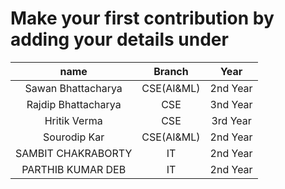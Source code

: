 # Make your first contribution by adding your details under
| name | Branch | Year|
|:---:|:---:|:---:|
| Sawan Bhattacharya | CSE(AI&ML) | 2nd Year| 
| Rajdip Bhattacharya | CSE | 3nd Year|
| Hritik Verma | CSE | 3rd Year |
| Sourodip Kar|  CSE(AI&ML) | 2nd Year|
| SAMBIT CHAKRABORTY|  IT | 2nd Year|
| PARTHIB KUMAR DEB|  IT | 2nd Year|